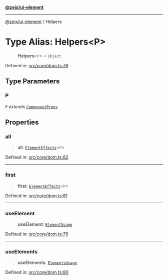 [**@zeix/ui-element**](../README.md)

***

[@zeix/ui-element](../globals.md) / Helpers

# Type Alias: Helpers\<P\>

> **Helpers**\<`P`\> = `object`

Defined in: [src/core/dom.ts:78](https://github.com/zeixcom/ui-element/blob/333374b65ccc17c36a30cb41ca66f6ca0a5c37d0/src/core/dom.ts#L78)

## Type Parameters

### P

`P` *extends* [`ComponentProps`](ComponentProps.md)

## Properties

### all

> **all**: [`ElementEffects`](ElementEffects.md)\<`P`\>

Defined in: [src/core/dom.ts:82](https://github.com/zeixcom/ui-element/blob/333374b65ccc17c36a30cb41ca66f6ca0a5c37d0/src/core/dom.ts#L82)

***

### first

> **first**: [`ElementEffects`](ElementEffects.md)\<`P`\>

Defined in: [src/core/dom.ts:81](https://github.com/zeixcom/ui-element/blob/333374b65ccc17c36a30cb41ca66f6ca0a5c37d0/src/core/dom.ts#L81)

***

### useElement

> **useElement**: [`ElementUsage`](ElementUsage.md)

Defined in: [src/core/dom.ts:79](https://github.com/zeixcom/ui-element/blob/333374b65ccc17c36a30cb41ca66f6ca0a5c37d0/src/core/dom.ts#L79)

***

### useElements

> **useElements**: [`ElementsUsage`](ElementsUsage.md)

Defined in: [src/core/dom.ts:80](https://github.com/zeixcom/ui-element/blob/333374b65ccc17c36a30cb41ca66f6ca0a5c37d0/src/core/dom.ts#L80)
